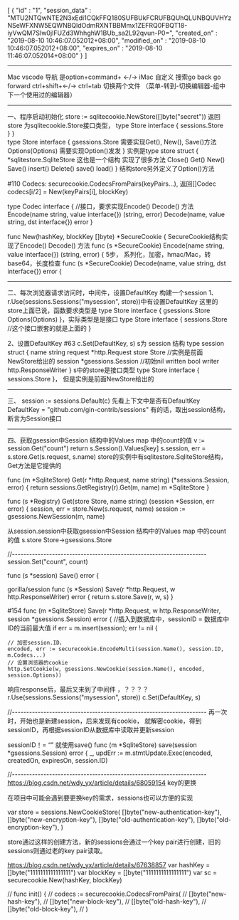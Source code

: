 [
  {
    "id" : "1",
    "session_data" : "MTU2NTQwNTE2N3xEdi1CQkFFQ180SUFBUkFCRUFBQUhQLUNBQUVHYzNSeWFXNW5EQWNBQldOdmRXNTBBMmx1ZEFRQ0FBQT18-iyVwQM7SIw0jIFUZd3WhhghW1BUb_sa2L92qvun-P0=",
    "created_on" : "2019-08-10 10:46:07.052012+08:00",
    "modified_on" : "2019-08-10 10:46:07.052012+08:00",
    "expires_on" : "2019-08-10 11:46:07.052014+08:00"
  }
]

--------------------------------------------------------------------
Mac vscode 导航 是option+command+ ←/→
iMac 自定义 搜索go back go forward ctrl+shift+←/→
ctrl+tab 切换两个文件 （菜单-转到-切换编辑器-组中下一个使用过的编辑器）

--------------------------------------------------------------------
一、程序启动初始化
store := sqlitecookie.NewStore([]byte("secret"))
返回store 为sqlitecookie.Store接口类型，
type Store interface {
	sessions.Store      
  }
}  
type Store interface {
  gsessions.Store    需要实现Get(), New(), Save()方法
  Options(Options)   需要实现Option()发发 
}
实例是type store struct {
  *sqlitestore.SqliteStore 
     这也是一个结构   实现了很多方法
     Close()
     Get()
     New()
     Save()
     insert()
     Delete()
     save()
     load()
}
结构store另外定义了Option()方法

#110
Codecs:     securecookie.CodecsFromPairs(keyPairs...),  返回[]Codec
      codecs[i/2] = New(keyPairs[i], blockKey)

type Codec interface { //接口，要求实现Encode() Decode() 方法
	Encode(name string, value interface{}) (string, error)
	Decode(name, value string, dst interface{}) error
}

func New(hashKey, blockKey []byte) *SecureCookie {
  SecureCookie结构实现了Encode() Decode() 方法
  func (s *SecureCookie) Encode(name string, value interface{}) (string, error) {
    5步， 系列化，加密，hmac/Mac，转base64，长度检查
  func (s *SecureCookie) Decode(name, value string, dst interface{}) error {    

------------------------------------------------------------------
二、每次浏览器请求访问时，中间件，设置DefaultKey 构建一个session
1、
r.Use(sessions.Sessions("mysession", store))中有设置DefaultKey
这里的store上面已说，函数要求类型是
type Store interface {
	gsessions.Store
	Options(Options)
}，实际类型是是接口
type Store interface {
	sessions.Store      //这个接口嵌套的就是上面的
}
 
2、设置DefaultKey
#63 c.Set(DefaultKey, s)
    s为 session 结构
    type session struct {
      name    string
      request *http.Request
      store   Store    //实例是前面NewStore给出的
      session *gsessions.Session  //初始nil
      written bool
      writer  http.ResponseWriter
    }
    s中的store是接口类型 type Store interface {
      sessions.Store
    }，
    但是实例是前面NewStore给出的
 
--------------------------------------------------------------------
三、
session := sessions.Default(c)
先看上下文中是否有DefaultKey
DefaultKey  = "github.com/gin-contrib/sessions"
有的话，取出session结构，断言为Session接口

--------------------------------------------------------------------
四、获取gsession中Session 结构中的Values map 中的count的值
v := session.Get("count")
     return s.Session().Values[key]
          s.session, err = s.store.Get(s.request, s.name)
          store的实例中有sqlitestore.SqliteStore结构， Get方法是它提供的
          
func (m *SqliteStore) Get(r *http.Request, name string) (*sessions.Session, error) {
            return sessions.GetRegistry(r).Get(m, name)
                                               m *SqliteStore
}

func (s *Registry) Get(store Store, name string) (session *Session, err error) {
  session, err = store.New(s.request, name)
  session := gsessions.NewSession(m, name)

从session.session中获取gsession中Session 结构中的Values map 中的count的值
s.store Store->gsessions.Store

//--------------------------------------------------------------------
session.Set("count", count)

func (s *session) Save() error {
  
  gorilla/session
  func (s *Session) Save(r *http.Request, w http.ResponseWriter) error {
    return s.store.Save(r, w, s)
  }

#154
  func (m *SqliteStore) Save(r *http.Request, w http.ResponseWriter, session *gsessions.Session) error {
    //插入到数据库中，sessionID = 数据库中ID的当前最大值
    if err = m.insert(session); err != nil { 
     
    // 加密session.ID，   
    encoded, err := securecookie.EncodeMulti(session.Name(), session.ID, m.Codecs...)
    // 设置浏览器的cookie
    http.SetCookie(w, gsessions.NewCookie(session.Name(), encoded, session.Options))

  响应response后，最后又来到了中间件  ，？？？？
  r.Use(sessions.Sessions("mysession", store))
       c.Set(DefaultKey, s)

//--------------------------------------------------------------------
再一次时，开始也是新建session，后来发现有cookie，
就解密cookie，得到sessionID，再根据sessionID从数据库中读取并更新session

sessionID！= “” 就使用save()
func (m *SqliteStore) save(session *gsessions.Session) error {
	_, updErr := m.stmtUpdate.Exec(encoded, createdOn, expiresOn, session.ID)


//--------------------------------------------------------------------
  https://blog.csdn.net/wdy_yx/article/details/68059154
  key的更换

  在项目中可能会遇到要更换key的需求，sessions也可以方便的实现
  
  var store = sessions.NewCookieStore(
      []byte("new-authentication-key"),
      []byte("new-encryption-key"),
      []byte("old-authentication-key"),
      []byte("old-encryption-key"),
  )
  
  store通过这样的创建方法，新的sessions会通过一个key pair进行创建，旧的sessions则通过老的key pair读取。
  
  
https://blog.csdn.net/wdy_yx/article/details/67638857
  var hashKey = []byte("1111111111111111")
var blockKey = []byte("1111111111111111")
var sc = securecookie.New(hashKey, blockKey)

// func init() {
//  codecs := securecookie.CodecsFromPairs(
//      []byte("new-hash-key"),
//      []byte("new-block-key"),
//      []byte("old-hash-key"),
//      []byte("old-block-key"),
//  )